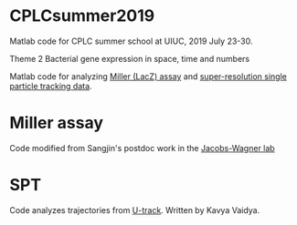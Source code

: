 # CPLCsummer2019
Matlab code for CPLC summer school at UIUC, 2019 July 23-30.

Theme 2 Bacterial gene expression in space, time and numbers

Matlab code for analyzing <a href="https://github.com/sjkimlab/CPLCsummer2019/tree/master/Miller_assay">Miller (LacZ) assay</a> and <a href="https://github.com/sjkimlab/CPLCsummer2019/tree/master/SPT">super-resolution single particle tracking data</a>.

# Miller assay
Code modified from Sangjin's postdoc work in the <a href="https://github.com/JacobsWagnerLab/published">Jacobs-Wagner lab</a>

# SPT
Code analyzes trajectories from <a href="https://github.com/DanuserLab/u-trackCode">U-track</a>. Written by Kavya Vaidya.
